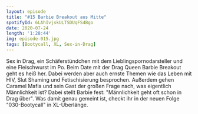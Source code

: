 ```yaml
---
layout: episode
title: "#15 Barbie Breakout aus Mitte"
spotifyId: 6LAhIvjskULTSDUqFS4Bgo
date: 2020-07-24
length: '1:28:44'
img: episode-015.jpg
tags: [Bootycall, XL, Sex-in-Drag]
---
```

Sex in Drag, ein Schäferstündchen mit dem Lieblingspornodarsteller und eine Fleischwurst im Po. Beim Date mit der Drag Queen Barbie Breakout geht es heiß her. Dabei werden aber auch ernste Themen wie das Leben mit HIV, Slut Shaming und Fetischisierung besprochen. Außerdem gehen Caramel Mafia und sein Gast der großen Frage nach, was eigentlich Männlichkeit ist? Dabei stellt Barbie fest: "Männlichkeit geht oft schon in Drag über". Was damit genau gemeint ist, checkt ihr in der neuen Folge "030-Bootycall" in XL-Überlänge.